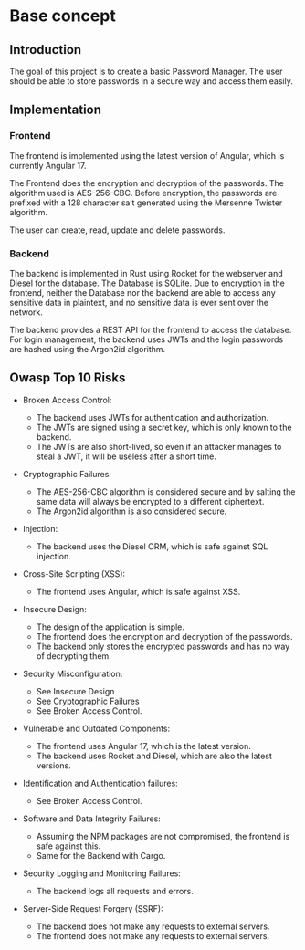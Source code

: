 # Base concept

## Introduction

The goal of this project is to create a basic Password Manager.
The user should be able to store passwords in a secure way and access them easily.

## Implementation

### Frontend

The frontend is implemented using the latest version of Angular,
which is currently Angular 17.

The Frontend does the encryption and decryption of the passwords.
The algorithm used is AES-256-CBC. Before encryption, the passwords are prefixed
with a 128 character salt generated using the Mersenne Twister algorithm.

The user can create, read, update and delete passwords.

### Backend

The backend is implemented in Rust using Rocket for the webserver and Diesel for the database.
The Database is SQLite. Due to encryption in the frontend, neither the Database nor the backend
are able to access any sensitive data in plaintext, and no sensitive data is ever sent over the network.

The backend provides a REST API for the frontend to access the database.
For login management, the backend uses JWTs and the login passwords are hashed using the Argon2id algorithm.

## Owasp Top 10 Risks

- Broken Access Control:
    - The backend uses JWTs for authentication and authorization.
    - The JWTs are signed using a secret key, which is only known to the backend.
    - The JWTs are also short-lived, so even if an attacker manages to steal a JWT,
      it will be useless after a short time.

- Cryptographic Failures:
    - The AES-256-CBC algorithm is considered secure and by salting
      the same data will always be encrypted to a different ciphertext.
    - The Argon2id algorithm is also considered secure.

- Injection:
    - The backend uses the Diesel ORM, which is safe against SQL injection.

- Cross-Site Scripting (XSS):
    - The frontend uses Angular, which is safe against XSS.

- Insecure Design:
    - The design of the application is simple.
    - The frontend does the encryption and decryption of the passwords.
    - The backend only stores the encrypted passwords and has no way of decrypting them.

- Security Misconfiguration:
    - See Insecure Design
    - See Cryptographic Failures
    - See Broken Access Control.

- Vulnerable and Outdated Components:
    - The frontend uses Angular 17, which is the latest version.
    - The backend uses Rocket and Diesel, which are also the latest versions.

- Identification and Authentication failures:
    - See Broken Access Control.

- Software and Data Integrity Failures:
    - Assuming the NPM packages are not compromised, the frontend is safe against this.
    - Same for the Backend with Cargo.

- Security Logging and Monitoring Failures:
    - The backend logs all requests and errors.

- Server-Side Request Forgery (SSRF):
    - The backend does not make any requests to external servers.
    - The frontend does not make any requests to external servers.